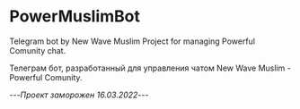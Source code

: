 # PowerMuslimBot
Telegram bot by New Wave Muslim Project for managing Powerful Comunity chat.

Телеграм бот, разработанный для управления чатом New Wave Muslim - Powerful Comunity.

---*Проект заморожен 16.03.2022*---
